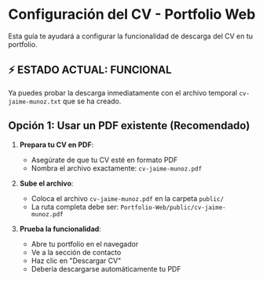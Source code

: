 # Configuración del CV - Portfolio Web

Esta guía te ayudará a configurar la funcionalidad de descarga del CV en tu portfolio.

## ⚡ ESTADO ACTUAL: FUNCIONAL
Ya puedes probar la descarga inmediatamente con el archivo temporal `cv-jaime-munoz.txt` que se ha creado.

## Opción 1: Usar un PDF existente (Recomendado)

1. **Prepara tu CV en PDF**:
   - Asegúrate de que tu CV esté en formato PDF
   - Nombra el archivo exactamente: `cv-jaime-munoz.pdf`

2. **Sube el archivo**:
   - Coloca el archivo `cv-jaime-munoz.pdf` en la carpeta `public/`
   - La ruta completa debe ser: `Portfolio-Web/public/cv-jaime-munoz.pdf`

3. **Prueba la funcionalidad**:
   - Abre tu portfolio en el navegador
   - Ve a la sección de contacto
   - Haz clic en "Descargar CV"
   - Debería descargarse automáticamente tu PDF
